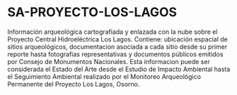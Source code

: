 # SA-PROYECTO-LOS-LAGOS

Información arqueológica cartografiada y enlazada con la nube sobre el Proyecto Central Hidroeléctrica Los Lagos.
Contiene: ubicación espacial de sitios arqueológicos, documentacion asociada a cada sitio desde su primer reporte hasta fotografias representativas y documentos públicos emitidos por Consejo de Monumentos Nacionales.
Esta informacion puede ser considerada el Estado del Arte desde el Estudio de Impacto Ambiental hasta el Seguimiento Ambiental realizado por el Monitoreo Arqueológico Permanente del Proyecto Los Lagos, Osorno.
